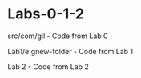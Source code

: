 ﻿# Labs-0-1-2

src/com/gil - Code from Lab 0


Lab1/e.gnew-folder - Code from Lab 1


Lab 2 - Code from Lab 2
